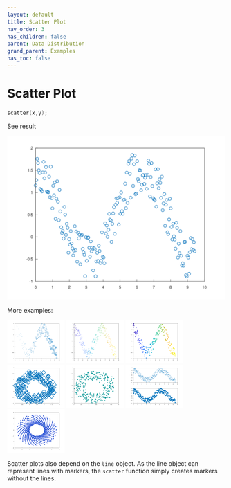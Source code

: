 ```yaml
---
layout: default
title: Scatter Plot
nav_order: 3
has_children: false
parent: Data Distribution
grand_parent: Examples
has_toc: false
---
```

# Scatter Plot

```cpp
scatter(x,y);
```


See result
    
[![example_scatter_1](../data_distribution/scatter/scatter_1.svg)](../../../examples/data_distribution/scatter/scatter_1.cpp)

More examples:
    
[![example_scatter_2](../data_distribution/scatter/scatter_2_thumb.png)](../../../examples/data_distribution/scatter/scatter_2.cpp)  [![example_scatter_3](../data_distribution/scatter/scatter_3_thumb.png)](../../../examples/data_distribution/scatter/scatter_3.cpp)  [![example_scatter_4](../data_distribution/scatter/scatter_4_thumb.png)](../../../examples/data_distribution/scatter/scatter_4.cpp)  [![example_scatter_5](../data_distribution/scatter/scatter_5_thumb.png)](../../../examples/data_distribution/scatter/scatter_5.cpp)  [![example_scatter_6](../data_distribution/scatter/scatter_6_thumb.png)](../../../examples/data_distribution/scatter/scatter_6.cpp)  [![example_scatter_7](../data_distribution/scatter/scatter_7_thumb.png)](../../../examples/data_distribution/scatter/scatter_7.cpp)  [![example_scatter_8](../data_distribution/scatter/scatter_8_thumb.png)](../../../examples/data_distribution/scatter/scatter_8.cpp)
  

Scatter plots also depend on the `line` object. As the line object can represent lines with markers, the `scatter` function simply creates markers without the lines.



